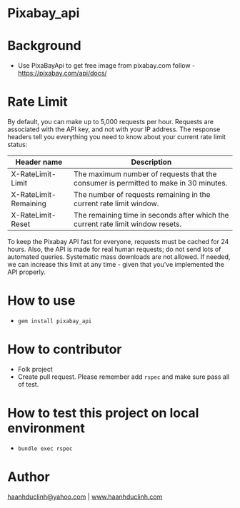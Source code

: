 # Pixabay_api

# Background
- Use PixaBayApi to get free image from pixabay.com follow - https://pixabay.com/api/docs/

# Rate Limit

By default, you can make up to 5,000 requests per hour. Requests are associated with the API key, and not with your IP address. The response headers tell you everything you need to know about your current rate limit status:


|Header name|Description|
|---|---|
|X-RateLimit-Limit|The maximum number of requests that the consumer is permitted to make in 30 minutes.|
|X-RateLimit-Remaining|The number of requests remaining in the current rate limit window.|
|X-RateLimit-Reset|The remaining time in seconds after which the current rate limit window resets.|

To keep the Pixabay API fast for everyone, requests must be cached for 24 hours. Also, the API is made for real human requests; do not send lots of automated queries. Systematic mass downloads are not allowed. If needed, we can increase this limit at any time - given that you've implemented the API properly.

# How to use
- `gem install pixabay_api`


# How to contributor
- Folk project
- Create pull request. Please remember add `rspec` and make sure pass all of test.

# How to test this project on local environment
- `bundle exec rspec`


# Author

haanhduclinh@yahoo.com | www.haanhduclinh.com